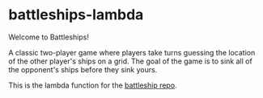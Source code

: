 # battleships-lambda

Welcome to Battleships!

A classic two-player game where players take turns guessing the location of the other player's ships on a grid. The goal of the game is to sink all of the opponent's ships before they sink yours.


This is the lambda function for the [battleship repo](https://github.com/adamtommo/battleships).
